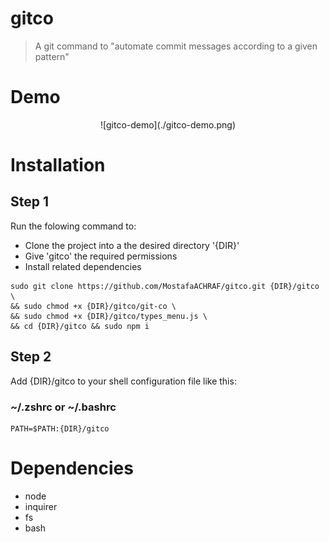 # gitco

> A git command to "automate commit messages according to a given pattern"

# Demo

<div style="text-align:center">![gitco-demo](./gitco-demo.png)</div>

# Installation

## Step 1

Run the folowing command to:<br/>
- Clone the project into a the desired directory '{DIR}'
- Give 'gitco' the required permissions
- Install related dependencies

```
sudo git clone https://github.com/MostafaACHRAF/gitco.git {DIR}/gitco \
&& sudo chmod +x {DIR}/gitco/git-co \
&& sudo chmod +x {DIR}/gitco/types_menu.js \
&& cd {DIR}/gitco && sudo npm i
```

## Step 2

Add {DIR}/gitco to your shell configuration file like this:<br/>

### ~/.zshrc or ~/.bashrc
```
PATH=$PATH:{DIR}/gitco
```

# Dependencies

- node
- inquirer
- fs
- bash